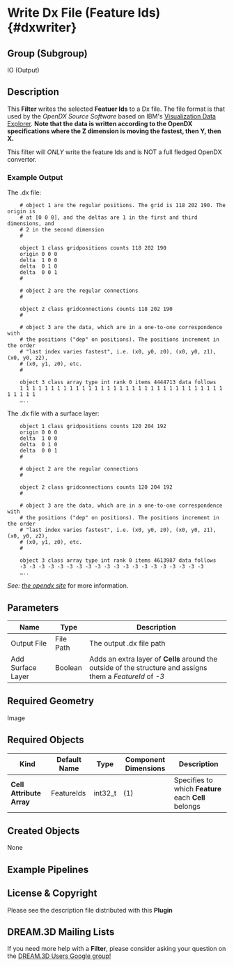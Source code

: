 Write Dx File (Feature Ids) {#dxwriter}
=============

## Group (Subgroup) ##

IO (Output)

## Description ##

This **Filter** writes the selected **Featuer Ids** to a Dx file. The file format is that used by the _OpenDX Source Software_ based on IBM's [Visualization Data Explorer](http://www.opendx.org). **Note that the data is written according to the OpenDX specifications where the Z dimension is moving the fastest, then Y, then X.**

This filter will _ONLY_ write the feature Ids and is NOT a full fledged OpenDX convertor.

### Example Output ###

The .dx file:
```
    # object 1 are the regular positions. The grid is 118 202 190. The origin is
    # at [0 0 0], and the deltas are 1 in the first and third dimensions, and
    # 2 in the second dimension
    #

	object 1 class gridpositions counts 118 202 190
	origin 0 0 0
	delta  1 0 0
	delta  0 1 0
	delta  0 0 1
    #

    # object 2 are the regular connections
    #

	object 2 class gridconnections counts 118 202 190
    #

    # object 3 are the data, which are in a one-to-one correspondence with
    # the positions ("dep" on positions). The positions increment in the order
    # "last index varies fastest", i.e. (x0, y0, z0), (x0, y0, z1), (x0, y0, z2),
    # (x0, y1, z0), etc.
    #

	object 3 class array type int rank 0 items 4444713 data follows
	1 1 1 1 1 1 1 1 1 1 1 1 1 1 1 1 1 1 1 1 1 1 1 1 1 1 1 1 1 1 1 1 1 1 1 1 1 1
	…..
```
The .dx file with a surface layer:
```
	object 1 class gridpositions counts 120 204 192
	origin 0 0 0
	delta  1 0 0
	delta  0 1 0
	delta  0 0 1
    #

    # object 2 are the regular connections
    #

	object 2 class gridconnections counts 120 204 192
    #

    # object 3 are the data, which are in a one-to-one correspondence with
    # the positions ("dep" on positions). The positions increment in the order
    # "last index varies fastest", i.e. (x0, y0, z0), (x0, y0, z1), (x0, y0, z2),
    # (x0, y1, z0), etc.
    #

	object 3 class array type int rank 0 items 4613987 data follows
	-3 -3 -3 -3 -3 -3 -3 -3 -3 -3 -3 -3 -3 -3 -3 -3 -3 -3 -3 -3
	…..
```
_See: [the opendx site](http://www.opendx.org)_ for more information.

## Parameters ##

| Name | Type | Description |
|------|------|------|
| Output File | File Path | The output .dx file path |
| Add Surface Layer | Boolean | Adds an extra layer of **Cells** around the outside of the structure and assigns them a *FeatureId* of *-3* |

## Required Geometry ##

Image

## Required Objects ##

| Kind | Default Name | Type | Component Dimensions | Description |
|------|--------------|------|----------------------|-------------|
| **Cell Attribute Array** | FeatureIds | int32_t | (1) | Specifies to which **Feature** each **Cell** belongs |

## Created Objects ##

None

## Example Pipelines ##



## License & Copyright ##

Please see the description file distributed with this **Plugin**

## DREAM.3D Mailing Lists ##

If you need more help with a **Filter**, please consider asking your question on the [DREAM.3D Users Google group!](https://groups.google.com/forum/?hl=en#!forum/dream3d-users)


